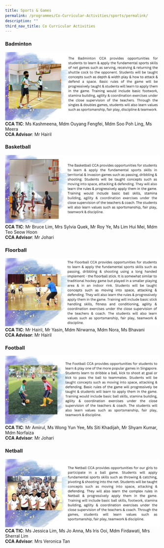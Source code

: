 ```yaml
---
title: Sports & Games
permalink: /programmes/Co-Curricular-Activities/sports/permalink/
description: ""
third_nav_title: Co Curricular Activities
---
```

### **Badminton**
![](/images/Programmes/2022/CCA/CCA-2.jpg)
**CCA TIC**: Ms Kashmeena, Mdm Ouyang Fengfei, Mdm Soo Poh Ling, Ms Meera<br>**CCA Advisor**: Mr Hairil
### **Basketball**
![](/images/Programmes/2022/CCA/CCA-3.jpg)
**CCA TIC**: Mr Bruce Lim, Mrs Sylvia Quek, Mr Roy Ye, Ms Lim Hui Mei, Mdm Teo Seow Hoon<br>**CCA Advisor**: Mr Johari
### **Floorball**
![](/images/Programmes/2022/CCA/CCA-4.jpg)
**CCA TIC**: Mr Hairil, Mr Yasin, Mdm Nirwarna, Mdm Nora, Ms Bhavani<br>**CCA Advisor**: Mr Hairil
### **Football**
![](/images/Programmes/2022/CCA/CCA-5.jpg)
**CCA TIC**: Mr Amirul, Ms Wong Yun Yee, Ms Siti Khadijah, Mr Shyam Kumar, Mdm Norfaiza<br>**CCA Advisor**: Mr Johari
### **Netball**
![](/images/Programmes/2022/CCA/CCA-6.jpg)
**CCA TIC**: Ms Jessica Lim, Ms Jo Anna, Ms Iris Ooi, Mdm Firdawati, Mrs Sherral Lim<br>**CCA Advisor**: Mrs Veronica Tan
